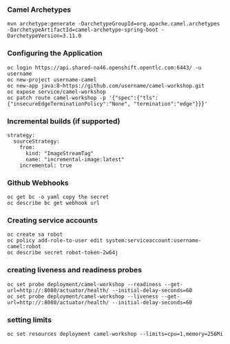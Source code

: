 ### Camel Archetypes

    mvn archetype:generate -DarchetypeGroupId=org.apache.camel.archetypes -DarchetypeArtifactId=camel-archetype-spring-boot -DarchetypeVersion=3.11.0
	
### Configuring the Application

    oc login https://api.shared-na46.openshift.opentlc.com:6443/ -u username
	oc new-project username-camel
	oc new-app java:8~https://github.com/username/camel-workshop.git
	oc expose service/camel-workshop
	oc patch route camel-workshop -p '{"spec":{"tls": {"insecureEdgeTerminationPolicy":"None", "termination":"edge"}}}'
	
	
### Incremental builds (if supported)

    strategy:
      sourceStrategy:
        from:
          kind: "ImageStreamTag"
          name: "incremental-image:latest" 
        incremental: true
	
### Github Webhooks

    oc get bc -o yaml copy the secret
	oc describe bc get webhook url
	
### Creating service accounts

    oc create sa robot
	oc policy add-role-to-user edit system:serviceaccount:username-camel:robot
	oc describe secret robot-token-2w64j
		
### creating liveness and readiness probes

    oc set probe deployment/camel-workshop --readiness --get-url=http://:8080/actuator/health/ --initial-delay-seconds=60
	oc set probe deployment/camel-workshop --liveness --get-url=http://:8080/actuator/health/ --initial-delay-seconds=60

### setting limits
    
    oc set resources deployment camel-workshop --limits=cpu=1,memory=256Mi